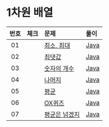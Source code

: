 # 1차원 배열

| 번호 | 체크 | 문제 | 풀이 |
| :-: | :-- | :-- | :-- |
| 01 |                    | [최소, 최대](https://www.acmicpc.net/problem/10818)   | [Java](./solution/_01_10818_최소_최대/Main.java) |
| 02 |                    | [최댓값](https://www.acmicpc.net/problem/2562)        | [Java](./solution/_02_2562_최댓값/Main.java) |
| 03 |                    | [숫자의 개수](https://www.acmicpc.net/problem/2577)   | [Java](./solution/_03_2577_숫자의_개수/Main.java) |
| 04 |                    | [나머지](https://www.acmicpc.net/problem/3052)        | [Java](./solution/_04_3052_나머지/Main.java) |
| 05 |                    | [평균](https://www.acmicpc.net/problem/1546)          | [Java](./solution/_05_1546_평균/Main.java) |
| 06 |                    | [OX퀴즈](https://www.acmicpc.net/problem/8958)        | [Java](./solution/_06_8958_OX_퀴즈/Main.java) |
| 07 |                    | [평균은 넘겠지](https://www.acmicpc.net/problem/4344) | [Java](./solution/_07_4344_평균은_넘겠지/Main.java) |